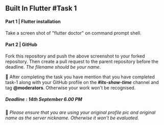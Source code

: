 ## Built In Flutter #Task 1

#### Part 1 | Flutter installation

Take a screen shot of "flutter doctor" on command prompt shell.

#### Part 2 | GitHub

Fork this repository and push the above screenshot to your forked repository. Then create a pull request to the parent repository before the deadline. *The filename should be your name*.

:checkered_flag: After completing the task you have mention that you have completed task-1 along with your GitHub profile on the ***#its-show-time*** channel and tag **@moderators**. Otherwise your work won't be recognised.

##### Deadline : 14th September 6.00 PM

:round_pushpin: *Please ensure that you are using your original profile pic and original name as the server nickname. Otherwise it won't be evaluated.*
